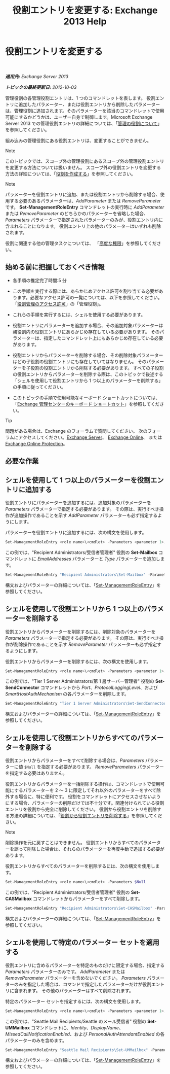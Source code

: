 ﻿---
title: '役割エントリを変更する: Exchange 2013 Help'
TOCTitle: 役割エントリを変更する
ms:assetid: 5aa4f39c-16a4-4815-ac4f-2cdcfa2b3ee1
ms:mtpsurl: https://technet.microsoft.com/ja-jp/library/Dd298005(v=EXCHG.150)
ms:contentKeyID: 49896269
ms.date: 04/24/2018
mtps_version: v=EXCHG.150
ms.translationtype: HT
---

# 役割エントリを変更する

 

_**適用先:** Exchange Server 2013_

_**トピックの最終更新日:** 2012-10-03_

管理役割の各管理役割エントリは、1 つのコマンドレットを表します。 役割エントリに追加したパラメーター、または役割エントリから削除したパラメーターは、管理役割に追加されます。そのパラメーターを該当のコマンドレットで使用可能にするかどうかは、ユーザー自身で制御します。Microsoft Exchange Server 2013 での管理役割エントリの詳細については、「[管理の役割について](understanding-management-roles-exchange-2013-help.md)」を参照してください。

組み込みの管理役割にある役割エントリは、変更することができません。


> [!NOTE]
> このトピックでは、スコープ外の管理役割にあるスコープ外の管理役割エントリを変更する方法については扱いません。 スコープ外の役割エントリを変更する方法の詳細については、「<A href="create-a-role-exchange-2013-help.md">役割を作成する</A>」を参照してください。




> [!NOTE]
> パラメーターを役割エントリに追加、または役割エントリから削除する場合、使用する必要のあるパラメーターは、<EM>AddParameter</EM> または <EM>RemoveParameter</EM> です。 <STRONG>Set-ManagementRoleEntry</STRONG> コマンドレットの実行時に <EM>AddParameter</EM> または <EM>RemoveParameter</EM> のどちらかのパラメーターを省略した場合、<EM>Parameters</EM> パラメーターで指定されたパラメーターのみが、役割エントリ内に含まれることになります。 役割エントリ上の他のパラメーターはいずれも削除されます。



役割に関連する他の管理タスクについては、 「[高度な権限](advanced-permissions-exchange-2013-help.md)」を参照してください。

## 始める前に把握しておくべき情報

  - 各手順の推定完了時間:5 分

  - この手順を実行する際には、あらかじめアクセス許可を割り当てる必要があります。必要なアクセス許可の一覧については、以下を参照してください。「[役割管理のアクセス許可](role-management-permissions-exchange-2013-help.md)」の「管理役割」。

  - これらの手順を実行するには、シェルを使用する必要があります。

  - 役割エントリにパラメーターを追加する場合、その追加対象パラメーターは親役割内の役割エントリにあらかじめ存在している必要があります。 そのパラメーターは、指定したコマンドレット上にもあらかじめ存在している必要があります。

  - 役割エントリからパラメーターを削除する場合、その削除対象パラメーターはどの子役割の役割エントリにも存在していてはなりません。 そのパラメーターを子役割の役割エントリから削除する必要があります。 すべての子役割の役割エントリからパラメーターを削除する際は、このトピックで後述する「シェルを使用して役割エントリから 1 つ以上のパラメーターを削除する」の手順に従ってください。

  - このトピックの手順で使用可能なキーボード ショートカットについては、「[Exchange 管理センターのキーボード ショートカット](keyboard-shortcuts-in-the-exchange-admin-center-exchange-online-protection-help.md)」を参照してください。


> [!TIP]
> 問題がある場合は、Exchange のフォーラムで質問してください。 次のフォーラムにアクセスしてください。<A href="https://go.microsoft.com/fwlink/p/?linkid=60612">Exchange Server</A>、 <A href="https://go.microsoft.com/fwlink/p/?linkid=267542">Exchange Online</A>、 または <A href="https://go.microsoft.com/fwlink/p/?linkid=285351">Exchange Online Protection</A>。



## 必要な作業

## シェルを使用して 1 つ以上のパラメーターを役割エントリに追加する

役割エントリにパラメーターを追加するには、追加対象のパラメーターを *Parameters* パラメーターで指定する必要があります。 その際は、実行すべき操作が追加操作であることを示す *AddParameter* パラメーターも必ず指定するようにします。

パラメーターを役割エントリに追加するには、次の構文を使用します。

```powershell
Set-ManagementRoleEntry <role name>\<cmdlet> -Parameters <parameter 1>, <parameter 2>, <parameter...> -AddParameter
```

この例では、"Recipient Administrators/受信者管理者" 役割の **Set-Mailbox** コマンドレットに *EmailAddresses* パラメーターと *Type* パラメーターを追加します。

```powershell
Set-ManagementRoleEntry "Recipient Administrators\Set-Mailbox" -Parameters EmailAddresses, Type -AddParameter
```

構文およびパラメーターの詳細については、「[Set-ManagementRoleEntry](https://technet.microsoft.com/ja-jp/library/dd351162\(v=exchg.150\))」を参照してください。

## シェルを使用して役割エントリから 1 つ以上のパラメーターを削除する

役割エントリからパラメーターを削除するには、削除対象のパラメーターを *Parameters* パラメーターで指定する必要があります。 その際は、実行すべき操作が削除操作であることを示す *RemoveParameter* パラメーターも必ず指定するようにします。

役割エントリからパラメーターを削除するには、次の構文を使用します。

```powershell
Set-ManagementRoleEntry <role name>\<cmdlet> -Parameters <parameter 1>, <parameter 2>, <parameter...> -RemoveParameter
```

この例では、"Tier 1 Server Administrators/第 1 層サーバー管理者" 役割の **Set-SendConnector** コマンドレットから *Port*、*ProtocolLoggingLevel*、および *SmartHostAuthMechanism* の各パラメーターを削除します。

```powershell
Set-ManagementRoleEntry "Tier 1 Server Administrators\Set-SendConnector" -Parameters Port, ProtocolLoggingLevel, SmartHostAuthMechanism -RemoveParameter
```

構文およびパラメーターの詳細については、「[Set-ManagementRoleEntry](https://technet.microsoft.com/ja-jp/library/dd351162\(v=exchg.150\))」を参照してください。

## シェルを使用して役割エントリからすべてのパラメーターを削除する

役割エントリからパラメーターをすべて削除する場合は、*Parameters* パラメーターに値 `$Null` を指定する必要があります。 *RemoveParameters* パラメーターを指定する必要はありません。

役割エントリからパラメーターを一括削除する操作は、コマンドレットで使用可能にするパラメーターを 2 ～ 3 に限定してそれ以外のパラメーターをすべて除外する場合に、特に便利です。 役割をコマンドレットにアクセスさせないようにする場合、パラメーターの削除だけでは不十分です。関連付けられている役割エントリを役割から完全に削除してください。 役割から役割エントリを削除する方法の詳細については、「[役割から役割エントリを削除する](remove-a-role-entry-from-a-role-exchange-2013-help.md)」を参照してください。


> [!NOTE]
> 削除操作を元に戻すことはできません。 役割エントリからすべてのパラメーターを誤って削除した場合は、それらのパラメーターを再度手動で追加する必要があります。



役割エントリからすべてのパラメーターを削除するには、次の構文を使用します。

```powershell
Set-ManagementRoleEntry <role name>\<cmdlet> -Parameters $Null 
```

この例では、"Recipient Administrators/受信者管理者" 役割の **Set-CASMailbox** コマンドレットからパラメーターをすべて削除します。

```powershell
Set-ManagementRoleEntry "Recipient Administrators\Set-CASMailbox" -Parameters $Null 
```

構文およびパラメーターの詳細については、「[Set-ManagementRoleEntry](https://technet.microsoft.com/ja-jp/library/dd351162\(v=exchg.150\))」を参照してください。

## シェルを使用して特定のパラメーター セットを適用する

役割エントリに含めるパラメーターを特定のものだけに限定する場合、指定する *Parameters* パラメーターのみです。 *AddParameter* または *RemoveParameter* パラメーターを含めないでください。 *Parameters* パラメーターのみを指定した場合は、コマンドで指定したパラメーターだけが役割エントリに含まれます。 その他のパラメーターはすべて削除されます。

特定のパラメーター セットを指定するには、次の構文を使用します。

```powershell
Set-ManagementRoleEntry <role name>\<cmdlet> -Parameters <parameter 1>, <parameter 2>, <parameter...>
```

この例では、"Seattle Mail Recipients/Seattle のメール受信者" 役割の **Set-UMMailbox** コマンドレットに、*Identity*、*DisplayName*、*MissedCallNotificationEnabled*、および *PersonalAuthAttendantEnabled* の各パラメーターのみを含めます。

```powershell
Set-ManagementRoleEntry "Seattle Mail Recipients\Set-UMMailbox" -Parameters Identity, DisplayName, MissedCallNotificationEnabled, PersonalAutoAttendantEnabled
```

構文およびパラメーターの詳細については、「[Set-ManagementRoleEntry](https://technet.microsoft.com/ja-jp/library/dd351162\(v=exchg.150\))」を参照してください。

